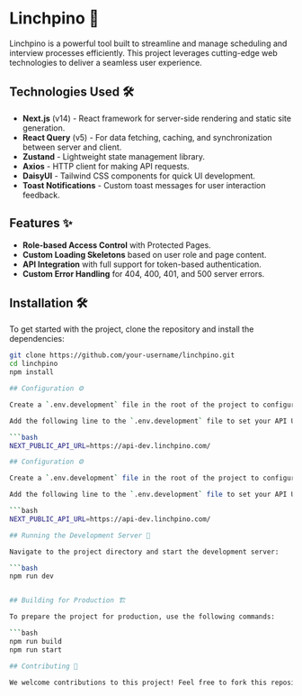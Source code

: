 # Linchpino 🚀

Linchpino is a powerful tool built to streamline and manage scheduling and interview processes efficiently. This project leverages cutting-edge web technologies to deliver a seamless user experience.

## Technologies Used 🛠️

- **Next.js** (v14) - React framework for server-side rendering and static site generation.
- **React Query** (v5) - For data fetching, caching, and synchronization between server and client.
- **Zustand** - Lightweight state management library.
- **Axios** - HTTP client for making API requests.
- **DaisyUI** - Tailwind CSS components for quick UI development.
- **Toast Notifications** - Custom toast messages for user interaction feedback.

## Features ✨

- **Role-based Access Control** with Protected Pages.
- **Custom Loading Skeletons** based on user role and page content.
- **API Integration** with full support for token-based authentication.
- **Custom Error Handling** for 404, 400, 401, and 500 server errors.

## Installation 🛠️

To get started with the project, clone the repository and install the dependencies:

```bash
git clone https://github.com/your-username/linchpino.git
cd linchpino
npm install

## Configuration ⚙️

Create a `.env.development` file in the root of the project to configure your environment variables. 

Add the following line to the `.env.development` file to set your API URL:

```bash
NEXT_PUBLIC_API_URL=https://api-dev.linchpino.com/

## Configuration ⚙️

Create a `.env.development` file in the root of the project to configure your environment variables. 

Add the following line to the `.env.development` file to set your API URL:

```bash
NEXT_PUBLIC_API_URL=https://api-dev.linchpino.com/

## Running the Development Server 🚀

Navigate to the project directory and start the development server:

```bash
npm run dev


## Building for Production 🏗️

To prepare the project for production, use the following commands:

```bash
npm run build
npm run start

## Contributing 🤝

We welcome contributions to this project! Feel free to fork this repository, make changes, and create pull requests. Your contributions are always appreciated.

